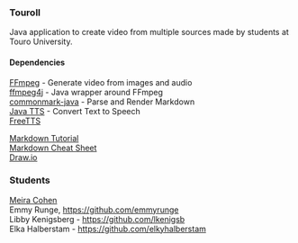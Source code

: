 ### Touroll

Java application to create video from multiple sources made by students at Touro University.

#### Dependencies

[FFmpeg](https://ffmpeg.org/) - Generate video from images and audio\
[ffmpeg4j](https://github.com/Manevolent/ffmpeg4j) - Java wrapper around FFmpeg\
[commonmark-java](https://github.com/commonmark/commonmark-java) - Parse and Render Markdown\
[Java TTS](https://www.geeksforgeeks.org/converting-text-speech-java/) - Convert Text to Speech\
[FreeTTS](https://freetts.sourceforge.io/)

[Markdown Tutorial](https://www.markdowntutorial.com/)\
[Markdown Cheat Sheet](https://www.markdownguide.org/cheat-sheet/)\
[Draw.io](https://app.diagrams.net/)


### Students

[Meira Cohen](https://www.github.com/mc-student) \
Emmy Runge, https://github.com/emmyrunge \
Libby Kenigsberg - https://github.com/lkenigsb \
Elka Halberstam - https://github.com/elkyhalberstam